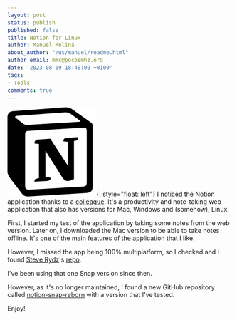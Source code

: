 ```yaml
---
layout: post
status: publish
published: false
title: Notion for Linux
author: Manuel Molina
about_author: "/us/manuel/readme.html"
author_email: mmc@pocosmhz.org
date: '2023-08-09 18:48:00 +0100'
tags:
- Tools
comments: true
---
```

![Notion logo](/content/images/2023-08-09-notion-for-linux/Notion-logo.svg){: style="float: left"}
I noticed the Notion application thanks to a [colleague](https://javiervidal.net/). It's a productivity and note-taking web application that also has versions for Mac, Windows and (somehow), Linux.

First, I started my test of the application by taking some notes from the web version. Later on, I downloaded the Mac version to be able to take notes offline. It's one of the main features of the application that I like.

However, I missed the app being 100% multiplatform, so I checked and I found [Steve Rydz](https://steverydz.com/)'s [repo](https://github.com/steverydz/notion-snap).

I've been using that one Snap version since then.

However, as it's no longer maintained, I found a new GitHub repository called [notion-snap-reborn](https://github.com/Pietrucci-Blacher/notion-snap-reborn) with a version that I've tested.

Enjoy!
